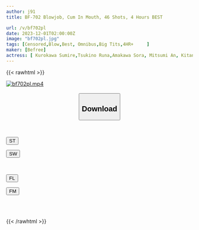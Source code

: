 ```yaml
---
author: j91
title: BF-702 Blowjob, Cum In Mouth, 46 Shots, 4 Hours BEST

url: /v/bf702pl
date: 2023-12-01T02:00:00Z
image: "bf702pl.jpg"
tags: [Censored,Blow,Best, Omnibus,Big Tits,4HR+	 ]
maker: [Befree]
actress: [ Kurokawa Sumire,Tsukino Runa,Amakawa Sora, Mitsumi An, Kitano Mina, Asakura Kokona, Momonaga Sarina,Ohana Non, Morishita Kotono, Nakajou Rino ]
---
```



{{< rawhtml >}}

<div class="video" data-videoid="o6oPBWoXgPIJaaz">
    <a href="javascript:;">
        <img src="/v/bf702pl/bf702pl.jpg" width="WIDTH" height="HEIGHT" alt="bf702pl.mp4" loading="lazy">
    </a>
</div>

<script type="text/javascript" src="https://j91.asia/asset/on-demand-st.js"></script>

<br>
  <link rel="stylesheet" href="https://j91.asia/asset/bs5.css">
  
  <center>
  <button class="btn btn-primary" type="button" data-bs-toggle="collapse" data-bs-target=".multi-collapse" aria-expanded="false" aria-controls="multiCollapseExample1 multiCollapseExample2"><h2>Download</h2></button></center>
</p>
<div class="row">
  <div class="col">
    <div class="collapse multi-collapse" id="multiCollapseExample1">
      <div class="card card-body">
	      	      <br>
<div class="buttons">  
<p><a href="https://streamtape.to/v/o6oPBWoXgPIJaaz" target="_blank"><button class="btn-hover color-3"><i class="fa fa-download"></i> ST</button></a></p>
<p><a href="https://flaswish.com/aelnse6v656y" target="_blank"><button class="btn-hover color-2"><i class="fa fa-download"></i> SW</button></a></p></div>
    </div>
  </div>
</div>
  <div class="col">
    <div class="collapse multi-collapse" id="multiCollapseExample2">
      <div class="card card-body">
	      <br>
<div class="buttons">
<p><a href="javascript:;" target="_blank"><button class="btn-hover color-9"><i class="fa fa-download"></i> FL</button></a></p>
<p><a href="javascript:;" target="_blank"><button class="btn-hover color-8"><i class="fa fa-download"></i> FM</button></a></p></div>
<br><br>
      </div>
    </div>
  </div>
</div>

{{< /rawhtml >}}